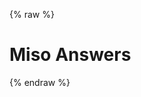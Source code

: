 ---
---

{% raw %}
<h1 class="hero-title">Miso Answers</h1>
<div id="miso-ask-combo" class="miso-ask-combo"></div>
<script>
const misocmd = window.misocmd || (window.misocmd = []);
misocmd.push(async () => {
  MisoClient.plugins.use('std:dry-run');
  const client = new MisoClient(window.DEFAULT_ASK_API_KEY);
  client.context.user_id = 'user-123';
  client.context.user_type = 'registered';
  client.context.site = 'my-site';
  client.ui.ask.useApi({
    _meta: {
      test: 'x',
    },
  });
  await client.ui.ready;
  const { templates, wireFollowUps, wireRelatedResources } = MisoClient.ui.defaults.ask;
  const rootElement = document.querySelector('#miso-ask-combo');
  rootElement.innerHTML = templates.root();
  wireFollowUps(client, rootElement.querySelector(`.miso-ask-combo__follow-ups`));
  wireRelatedResources(client, rootElement.querySelector(`.miso-ask-combo__related-resources`));
  client.ui.ask.autoQuery();
});
</script>
{% endraw %}
